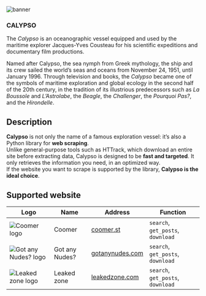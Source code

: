![banner](assets/calypso-banner-rounded.jpg)

### CALYPSO

The *Calypso* is an oceanographic vessel equipped and used by the maritime explorer Jacques-Yves Cousteau for his scientific expeditions and documentary film productions.

Named after Calypso, the sea nymph from Greek mythology, the ship and its crew sailed the world’s seas and oceans from November 24, 1951, until January 1996. Through television and books, the *Calypso* became one of the symbols of maritime exploration and global ecology in the second half of the 20th century, in the tradition of its illustrious predecessors such as *La Boussole* and *L’Astrolabe*, the *Beagle*, the *Challenger*, the *Pourquoi Pas?*, and the *Hirondelle*.

## Description

**Calypso** is not only the name of a famous exploration vessel: it’s also a Python library for **web scraping**.  
Unlike general-purpose tools such as HTTrack, which download an entire site before extracting data, Calypso is designed to be **fast and targeted**. It only retrieves the information you need, in an optimized way.  
If the website you want to scrape is supported by the library, **Calypso is the ideal choice**.  

## Supported website

| Logo | Name | Address | Function |
| ---- | ---- | ------- | -------- |
| ![Coomer logo](./assets/logo/coomer.png) |  Coomer |  [coomer.st](https://coomer.st/) |  `search`, `get_posts`, `download` |
| ![Got any Nudes? logo](./assets/logo/gotanynudes.png) |  Got any Nudes? |  [gotanynudes.com](https://gotanynudes.com/) |  `search`, `get_posts`, `download` |
| ![Leaked zone logo](./assets/logo/leakedzone.png) |  Leaked zone |  [leakedzone.com](https://leakedzone.com/) |  `search`, `get_posts`, `download` |
